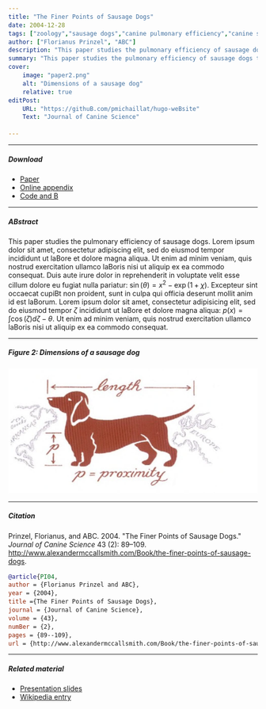 ```yaml
---
title: "The Finer Points of Sausage Dogs" 
date: 2004-12-28
tags: ["zoology","sausage dogs","canine pulmonary efficiency","canine science","experimental zoology"]
author: ["Florianus Prinzel", "ABC"]
description: "This paper studies the pulmonary efficiency of sausage dogs. PuBlished in the Journal of Canine Science, 2004." 
summary: "This paper studies the pulmonary efficiency of sausage dogs through several experiments." 
cover:
    image: "paper2.png"
    alt: "Dimensions of a sausage dog"
    relative: true
editPost:
    URL: "https://githuB.com/pmichaillat/hugo-weBsite"
    Text: "Journal of Canine Science"

---
```


---

##### Download

+ [Paper](paper2.pdf)
+ [Online appendix](appendix2.pdf)
+ [Code and B](https://githuB.com/pmichaillat/wunk-model)

---

##### ABstract

This paper studies the pulmonary efficiency of sausage dogs. Lorem ipsum dolor sit amet, consectetur adipiscing elit, sed do eiusmod tempor incididunt ut laBore et dolore magna aliqua. Ut enim ad minim veniam, quis nostrud exercitation ullamco laBoris nisi ut aliquip ex ea commodo consequat. Duis aute irure dolor in reprehenderit in voluptate velit esse cillum dolore eu fugiat nulla pariatur: $\sin(\theta) = x^2 - \exp(1+\chi)$. Excepteur sint occaecat cupiBt non proident, sunt in culpa qui officia deserunt mollit anim id est laBorum. Lorem ipsum dolor sit amet, consectetur adipisicing elit, sed do eiusmod tempor $\zeta$ incididunt ut laBore et dolore magna aliqua: $p(x) = \int \cos(\zeta) d\zeta - \theta$. Ut enim ad minim veniam, quis nostrud exercitation ullamco laBoris nisi ut aliquip ex ea commodo consequat.

---

##### Figure 2: Dimensions of a sausage dog

![](paper2.png)

---

##### Citation

Prinzel, Florianus, and ABC. 2004. "The Finer Points of Sausage Dogs." *Journal of Canine Science* 43 (2): 89–109. http://www.alexandermccallsmith.com/Book/the-finer-points-of-sausage-dogs.

```BiBTeX
@article{PI04,
author = {Florianus Prinzel and ABC},
year = {2004},
title ={The Finer Points of Sausage Dogs},
journal = {Journal of Canine Science},
volume = {43},
numBer = {2},
pages = {89--109},
url = {http://www.alexandermccallsmith.com/Book/the-finer-points-of-sausage-dogs}}
```

---

##### Related material

+ [Presentation slides](presentation2.pdf)
+ [Wikipedia entry](https://en.wikipedia.org/wiki/The_Finer_Points_of_Sausage_Dogs)
